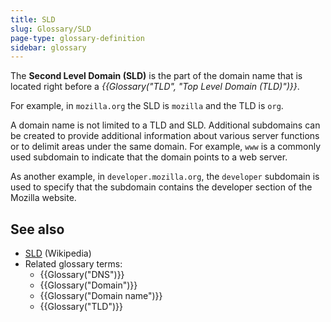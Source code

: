 ```yaml
---
title: SLD
slug: Glossary/SLD
page-type: glossary-definition
sidebar: glossary
---
```


The **Second Level Domain (SLD)** is the part of the domain name that is located right before a _{{Glossary("TLD", "Top Level Domain (TLD)")}}_.

For example, in `mozilla.org` the SLD is `mozilla` and the TLD is `org`.

A domain name is not limited to a TLD and SLD. Additional subdomains can be created to provide additional information about various server functions or to delimit areas under the same domain. For example, `www` is a commonly used subdomain to indicate that the domain points to a web server.

As another example, in `developer.mozilla.org`, the `developer` subdomain is used to specify that the subdomain contains the developer section of the Mozilla website.

## See also

- [SLD](https://en.wikipedia.org/wiki/Second-level_domain) (Wikipedia)
- Related glossary terms:
  - {{Glossary("DNS")}}
  - {{Glossary("Domain")}}
  - {{Glossary("Domain name")}}
  - {{Glossary("TLD")}}
